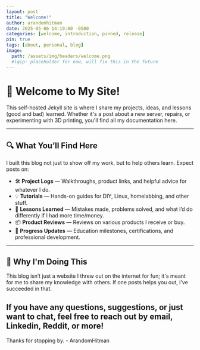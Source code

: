 ```yaml
---
layout: post
title: "Welcome!"
author: arandomhitman
date: 2025-05-06 14:19:00 -0500
categories: [welcome, introduction, pinned, release]
pin: true
tags: [about, personal, blog]
image:
  path: /assets/img/headers/welcome.png
  #lqip: placeholder for now, will fix this in the future
---
```


# 👋 Welcome to My Site!

This self-hosted Jekyll site is where I share my projects, ideas, and lessons (good and bad) learned. Whether it's a post about a new server, repairs, or experimenting with 3D printing, you'll find all my documentation here.

---

## 🔍 What You’ll Find Here

I built this blog not just to show off my work, but to help others learn. Expect posts on:

- 🛠️ **Project Logs** — Walkthroughs, product links, and helpful advice for whatever I do.
- 💡 **Tutorials** — Hands-on guides for DIY, Linux, homelabbing, and other stuff.
- 🧠 **Lessons Learned** — Mistakes made, problems solved, and what I’d do differently if I had more time/money.
- 📦 **Product Reviews** — Reviews on various products I receive or buy.
- 🚀 **Progress Updates** — Education milestones, certifications, and professional development.

---

## 🙋 Why I'm Doing This

This blog isn’t just a website I threw out on the internet for fun; it's meant for me to share my knowledge with others. If one posts helps you out, i've succeeded in that.

If you have any questions, suggestions, or just want to chat, feel free to reach out by email, Linkedin, Reddit, or more!
---

Thanks for stopping by.
\- ArandomHitman

